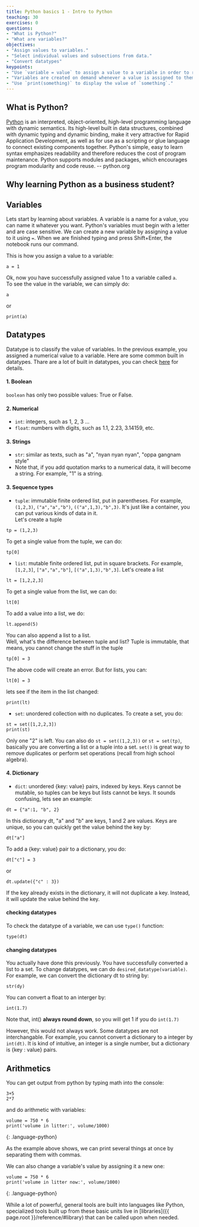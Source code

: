 ```yaml
---
title: Python basics 1 - Intro to Python
teaching: 30
exercises: 0
questions:
- "What is Python?"
- "What are variables?"
objectives:
- "Assign values to variables."
- "Select individual values and subsections from data."
- "Convert datatypes"
keypoints:
- "Use `variable = value` to assign a value to a variable in order to record it in memory."
- "Variables are created on demand whenever a value is assigned to them."
- "Use `print(something)` to display the value of `something`."
---
```


## What is Python?
[Python](https://www.python.org/doc/essays/blurb/) is an interpreted, object-oriented, high-level programming language with dynamic semantics. Its high-level built in data structures, combined with dynamic typing and dynamic binding, make it very attractive for Rapid Application Development, as well as for use as a scripting or glue language to connect existing components together. Python's simple, easy to learn syntax emphasizes readability and therefore reduces the cost of program maintenance. Python supports modules and packages, which encourages program modularity and code reuse. -- python.org

## Why learning Python as a business student?  

## Variables 

Lets start by learning about variables. A variable is a name for a value, you can name it whatever you want. 
Python's variables must begin with a letter and are case sensitive.
We can create a new variable by assigning a value to it using `=`.
When we are finished typing and press Shift+Enter,
the notebook runs our command.

This is how you assign a value to a variable:  

```
a = 1
```
Ok, now you have successfully assigned value 1 to a variable called `a`.  
To see the value in the variable, we can simply do:  
```
a
```
or 
```
print(a)
```

## Datatypes  
Datatype is to classify the value of variables. 
In the previous example, you assigned a numerical value to a variable. 
Here are some common built in datatypes. Thare are a lot of built in datatypes, you can check [here](https://docs.python.org/3/library/stdtypes.html) for details.  
 
#### 1. Boolean 
`boolean` has only two possible values: True or False. 

#### 2. Numerical 
- `int`: integers, such as 1, 2, 3 ...   
- `float`: numbers with digits, such as 1.1, 2.23, 3.14159, etc. 

#### 3. Strings
- `str`: similar as texts, such as "a", "nyan nyan nyan", "oppa gangnam style" 
- Note that, if you add quotation marks to a numerical data, it will become a string. For example, "1" is a string. 

#### 3. Sequence types  
- `tuple`: immutable finite ordered list, put in parentheses. For example, `(1,2,3)`, `("a","a","b")`, `(("a",1,3),"b",3)`. It's just like a container, you can put various kinds of data in it.  
Let's create a tuple
```
tp = (1,2,3) 
```
To get a single value from the tuple, we can do:  
```
tp[0]
```
- `list`: mutable finite ordered list, put in square brackets. For example, `[1,2,3]`, `["a","a","b"]`, `[("a",1,3),"b",3]`. 
Let's create a list 
```
lt = [1,2,2,3]
```
To get a single value from the list, we can do:  
```
lt[0]
```
To add a value into a list, we do: 
```
lt.append(5)
```
You can also append a list to a list.  
Well, what's the difference between tuple and list? Tuple is immutable, that means, you cannot change the stuff in the tuple
```
tp[0] = 3
```
The above code will create an error. But for lists, you can:  
```
lt[0] = 3
```
lets see if the item in the list changed: 
```
print(lt)
```
- `set`: unordered collection with no duplicates. 
To create a set, you do:  
```
st = set([1,2,2,3]) 
print(st)
```
Only one "2" is left. You can also do `st = set((1,2,3))` or `st = set(tp)`, basically you are converting a list or a tuple into a set. `set()` is great way to remove duplicates or perform set operations (recall from high school algebra). 

#### 4. Dictionary
- `dict`: unordered {key: value} pairs, indexed by keys. Keys cannot be mutable, so tuples can be keys but lists cannot be keys. It sounds confusing, lets see an example:  
```
dt = {"a":1, "b", 2}
```
In this dictionary dt, "a" and "b" are keys, 1 and 2 are values. Keys are unique, so you can quickly get the value behind the key by:
```
dt["a"]
```
To add a {key: value} pair to a dictionary, you do:  
```
dt["c"] = 3
```
or
```
dt.update({"c" : 3})
```
If the key already exists in the dictionary, it will not duplicate a key. Instead, it will update the value behind the key.  

#### checking datatypes  
To check the datatype of a variable, we can use `type()` function: 
```
type(dt)
```

#### changing datatypes
You actually have done this previously. You have successfully converted a list to a set. To change datatypes, we can do `desired_datatype(variable)`. For example, we can convert the dictionary dt to string by: 
```
str(dy)
```
You can convert a float to an interger by: 
```
int(1.7)
```
Note that, int() **always round down**, so you will get 1 if you do `int(1.7)`

However, this would not always work. Some datatypes are not interchangable. For example, you cannot convert a dictionary to a integer by `int(dt)`. It is kind of intuitive, an integer is a single number, but a dictionary is {key : value} pairs. 

## Arithmetics 
You can get output from python by typing math into the console:
```
3+5
2*7
```
and do arithmetic with variables:

~~~
volume = 750 * 6
print('volume in litter:', volume/1000)
~~~
{: .language-python}

As the example above shows,
we can print several things at once by separating them with commas.

We can also change a variable's value by assigning it a new one:

~~~
volume = 750 * 6
print('volume in litter now:', volume/1000)
~~~
{: .language-python}

While a lot of powerful, general tools are built into languages like Python,
specialized tools built up from these basic units live in [libraries]({{ page.root }}/reference/#library)
that can be called upon when needed.


